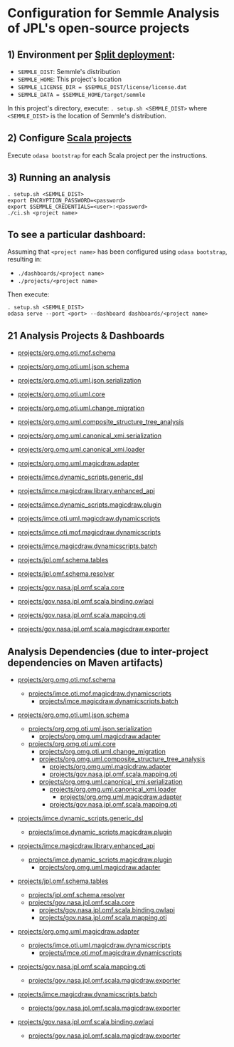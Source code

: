 # Configuration for Semmle Analysis of JPL's open-source projects

## 1) Environment per [Split deployment](https://semmle.com/wiki/display/SD/Large-scale+deployments#Large-scaledeployments-Splitdeployment):

- `SEMMLE_DIST`: Semmle's distribution
- `SEMMLE_HOME`: This project's location
- `SEMMLE_LICENSE_DIR = $SEMMLE_DIST/license/license.dat`
- `SEMMLE_DATA = $SEMMLE_HOME/target/semmle`

In this project's directory, execute: `. setup.sh <SEMMLE_DIST>` 
where `<SEMMLE_DIST>` is the location of Semmle's distribution.

## 2) Configure [Scala projects](https://semmle.com/wiki/pages/viewpage.action?pageId=11048350)

Execute `odasa bootstrap` for each Scala project per the instructions.

## 3) Running an analysis

```shell
. setup.sh <SEMMLE_DIST>
export ENCRYPTION_PASSWORD=<password>
export $SEMMLE_CREDENTIALS=<user>:<password>
./ci.sh <project name>
```

## To see a particular dashboard:

Assuming that `<project name>` has been configured using `odasa bootstrap`, resulting in:
 - `./dashboards/<project name>`
 - `./projects/<project name>`
 
Then execute:

```shell
. setup.sh <SEMMLE_DIST>
odasa serve --port <port> --dashboard dashboards/<project name>
```

## 21 Analysis Projects & Dashboards

- [projects/org.omg.oti.mof.schema](projects/org.omg.oti.mof.schema)
- [projects/org.omg.oti.uml.json.schema](projects/org.omg.oti.uml.json.schema)
- [projects/org.omg.oti.uml.json.serialization](projects/org.omg.oti.uml.json.serialization)
- [projects/org.omg.oti.uml.core](projects/org.omg.oti.uml.core) 
- [projects/org.omg.oti.uml.change_migration](projects/org.omg.oti.uml.change_migration)
- [projects/org.omg.uml.composite_structure_tree_analysis](projects/org.omg.uml.composite_structure_tree_analysis)
- [projects/org.omg.uml.canonical_xmi.serialization](projects/org.omg.uml.canonical_xmi.serialization)
- [projects/org.omg.uml.canonical_xmi.loader](projects/org.omg.uml.canonical_xmi.loader)
- [projects/org.omg.uml.magicdraw.adapter](projects/org.omg.uml.magicdraw.adapter)

- [projects/imce.dynamic_scripts.generic_dsl](projects/imce.dynamic_scripts.generic_dsl)
- [projects/imce.magicdraw.library.enhanced_api](projects/imce.magicdraw.library.enhanced_api)
- [projects/imce.dynamic_scripts.magicdraw.plugin](projects/imce.dynamic_scripts.magicdraw.plugin)
- [projects/imce.oti.uml.magicdraw.dynamicscripts](projects/imce.oti.uml.magicdraw.dynamicscripts)
- [projects/imce.oti.mof.magicdraw.dynamicscripts](projects/imce.oti.mof.magicdraw.dynamicscripts)
- [projects/imce.magicdraw.dynamicscripts.batch](projects/imce.magicdraw.dynamicscripts.batch)

- [projects/jpl.omf.schema.tables](projects/jpl.omf.schema.tables)
- [projects/jpl.omf.schema.resolver](projects/jpl.omf.schema.resolver)
- [projects/gov.nasa.jpl.omf.scala.core](projects/gov.nasa.jpl.omf.scala.core)
- [projects/gov.nasa.jpl.omf.scala.binding.owlapi](projects/gov.nasa.jpl.omf.scala.binding.owlapi)
- [projects/gov.nasa.jpl.omf.scala.mapping.oti](projects/gov.nasa.jpl.omf.scala.mapping.oti)
- [projects/gov.nasa.jpl.omf.scala.magicdraw.exporter](projects/gov.nasa.jpl.omf.scala.magicdraw.exporter)

## Analysis Dependencies (due to inter-project dependencies on Maven artifacts)

- [projects/org.omg.oti.mof.schema](projects/org.omg.oti.mof.schema)
  - [projects/imce.oti.mof.magicdraw.dynamicscripts](projects/imce.oti.mof.magicdraw.dynamicscripts)
    - [projects/imce.magicdraw.dynamicscripts.batch](projects/imce.magicdraw.dynamicscripts.batch)

- [projects/org.omg.oti.uml.json.schema](projects/org.omg.oti.uml.json.schema)
  - [projects/org.omg.oti.uml.json.serialization](projects/org.omg.oti.uml.json.serialization)
    - [projects/org.omg.uml.magicdraw.adapter](projects/org.omg.uml.magicdraw.adapter)
  - [projects/org.omg.oti.uml.core](projects/org.omg.oti.uml.core)
    - [projects/org.omg.oti.uml.change_migration](projects/org.omg.oti.uml.change_migration)
    - [projects/org.omg.uml.composite_structure_tree_analysis](projects/org.omg.uml.composite_structure_tree_analysis)
      - [projects/org.omg.uml.magicdraw.adapter](projects/org.omg.uml.magicdraw.adapter)
      - [projects/gov.nasa.jpl.omf.scala.mapping.oti](projects/gov.nasa.jpl.omf.scala.mapping.oti)
    - [projects/org.omg.uml.canonical_xmi.serialization](projects/org.omg.uml.canonical_xmi.serialization)
      - [projects/org.omg.uml.canonical_xmi.loader](projects/org.omg.uml.canonical_xmi.loader)
        - [projects/org.omg.uml.magicdraw.adapter](projects/org.omg.uml.magicdraw.adapter)
      - [projects/gov.nasa.jpl.omf.scala.mapping.oti](projects/gov.nasa.jpl.omf.scala.mapping.oti)
 
- [projects/imce.dynamic_scripts.generic_dsl](projects/imce.dynamic_scripts.generic_dsl)
  - [projects/imce.dynamic_scripts.magicdraw.plugin](projects/imce.dynamic_scripts.magicdraw.plugin)
- [projects/imce.magicdraw.library.enhanced_api](projects/imce.magicdraw.library.enhanced_api)
  - [projects/imce.dynamic_scripts.magicdraw.plugin](projects/imce.dynamic_scripts.magicdraw.plugin)
    - [projects/org.omg.uml.magicdraw.adapter](projects/org.omg.uml.magicdraw.adapter)

- [projects/jpl.omf.schema.tables](projects/jpl.omf.schema.tables)
  - [projects/jpl.omf.schema.resolver](projects/jpl.omf.schema.resolver)
  - [projects/gov.nasa.jpl.omf.scala.core](projects/gov.nasa.jpl.omf.scala.core)
    - [projects/gov.nasa.jpl.omf.scala.binding.owlapi](projects/gov.nasa.jpl.omf.scala.binding.owlapi)
    - [projects/gov.nasa.jpl.omf.scala.mapping.oti](projects/gov.nasa.jpl.omf.scala.mapping.oti)

- [projects/org.omg.uml.magicdraw.adapter](projects/org.omg.uml.magicdraw.adapter)
  - [projects/imce.oti.uml.magicdraw.dynamicscripts](projects/imce.oti.uml.magicdraw.dynamicscripts)
    - [projects/imce.oti.mof.magicdraw.dynamicscripts](projects/imce.oti.mof.magicdraw.dynamicscripts)

- [projects/gov.nasa.jpl.omf.scala.mapping.oti](projects/gov.nasa.jpl.omf.scala.mapping.oti)
  - [projects/gov.nasa.jpl.omf.scala.magicdraw.exporter](projects/gov.nasa.jpl.omf.scala.magicdraw.exporter)
  
- [projects/imce.magicdraw.dynamicscripts.batch](projects/imce.magicdraw.dynamicscripts.batch)
  - [projects/gov.nasa.jpl.omf.scala.magicdraw.exporter](projects/gov.nasa.jpl.omf.scala.magicdraw.exporter)
  
- [projects/gov.nasa.jpl.omf.scala.binding.owlapi](projects/gov.nasa.jpl.omf.scala.binding.owlapi)
  - [projects/gov.nasa.jpl.omf.scala.magicdraw.exporter](projects/gov.nasa.jpl.omf.scala.magicdraw.exporter)